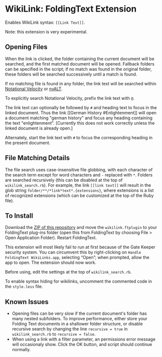 # WikiLink: FoldingText Extension

Enables WikiLink syntax: `[[Link Text]]`.

Note: this extension is very experimental.

## Opening Files

When the link is clicked, the folder containing the current document will be searched, and the first matched document will be opened. Fallback folders can be specified in the script; if no match was found in the original folder, these folders will be searched successively until a match is found.

If no matching file is found in any folder, the link text will be searched within [Notational Velocity](http://notational.net) or [nvALT](http://brettterpstra.com/projects/nvalt/).

To explicitly search Notational Velocity, prefix the link text with `@`.

The link text can optionally be followed by `#` and heading text to focus in the linked document. Thus the link [[German History #Enlightenment]] will open a document matching "german history" and focus any heading containing the text "enlightenment". [Currently this does not work correctly unless the linked document is already open.]

Alternately, start the link text with `#` to focus the corresponding heading in the present document.

## File Matching Details

The file search uses case-insensitive file globbing, with each character of the search term except for word characters and `-` replaced with `*`. Folders are searched recursively (this can be disabled at the top of `wikilink_search.rb`). For example, the link `[[link text]]` will result in the glob string `folder/**/*link*text*.{extensions}`, where extensions is a list of recognized extensions (which can be customized at the top of the Ruby file).

## To Install

Download the [ZIP of this repository](https://github.com/jamiekowalski/foldingtext-extra/archive/master.zip) and move the `wikilink.ftplugin` to your FoldingText plug-ins folder (open this from FoldingText by choosing File > Open Application Folder). Restart FoldingText.

This extension will most likely fail to run at first because of the Gate Keeper security system. You can circumvent this by right-clicking on `Handle FoldingText WikiLinks.app`, selecting “Open”; when prompted, allow the app to open. The extension should now work.

Before using, edit the settings at the top of `wikilink_search.rb`.

To enable syntax hiding for wikilinks, uncomment the commented code in the `style.less` file.

## Known Issues

- Opening files can be very slow if the current document's folder has many nested subfolders. To improve performance, either store your Folding Text documents in a shallower folder structure, or disable recursive search by changing the line `recursive = true` in `wikilink_search.rb` to `recursive = false`.
- When using a link with a filter parameter, an permissions error message will occasionaly show. Click the OK button, and script should continue normally.
